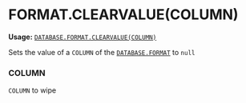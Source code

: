 # FORMAT.CLEARVALUE(COLUMN)
**Usage:** [`DATABASE.FORMAT.CLEARVALUE(COLUMN)`](https://github.com/NeedleChat/NeedleDB/edit/docs/docs/DATABASE/classes/FORMAT.md)

Sets the value of a `COLUMN` of the  [`DATABASE.FORMAT`](https://github.com/NeedleChat/NeedleDB/edit/docs/docs/DATABASE/classes/FORMAT.md) to `null`

### COLUMN
`COLUMN` to wipe
